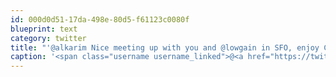 ```yaml
---
id: 000d0d51-17da-498e-80d5-f61123c0080f
blueprint: text
category: twitter
title: "'@alkarim Nice meeting up with you and @lowgain in SFO, enjoy Chi-Cah-Go, ha!"
caption: '<span class="username username_linked">@<a href="https://twitter.com/alkarim" title="Alkarim Nasser 🌵">alkarim</a></span> Nice meeting up with you and @lowgain in SFO, enjoy Chi-Cah-Go, ha!'
---
```

